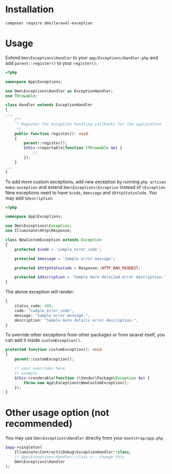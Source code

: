 # Installation
`composer require dmn/laravel-exception`

# Usage
Extend `Dmn\Exceptions\Handler` to your `app/Exceptions/Handler.php` and add `parent::register()` to your `register()`.
```php
<?php

namespace App\Exceptions;

use Dmn\Exceptions\Handler as ExceptionHandler;
use Throwable;

class Handler extends ExceptionHandler
{
...
    /**
     * Register the exception handling callbacks for the application.
     */
    public function register(): void
    {
        parent::register();
        $this->reportable(function (Throwable $e) {
            //
        });
    }
...
}
```

To add more custom exceptions, add new exception by running `php artisan make:exception` and extend `Dmn\Exceptions\Exception` instead of `\Exception`.
New exceptions need to have `$code`, `$message` and `$httpStatusCode`. You may add `$description`.
```php
<?php

namespace App\Exceptions;

use Dmn\Exceptions\Exception;
use Illuminate\Http\Response;

class NewCustomException extends Exception
{
    protected $code = 'sample_error_code';

    protected $message = 'Sample error message';

    protected $httpStatusCode = Response::HTTP_BAD_REQUEST;

    protected $description = 'Sample more detailed error description.';
}

```

The above exception will render:
```php
{
    status_code: 400,
    code: "sample_error_code",
    message: "Sample error message.",
    description: "Sample more details error description.",
}
```

To override other exceptions from other packages or from laravel itself, you can add it inside `customException()`.

```php
protected function customException(): void
{
    parent::customException();

    // your overrides here
    // example
    $this->renderable(function (\Vendor\Package\Exception $e) {
        throw new App\Exceptions\NewCustomException();
    });
}
```

# Other usage option (not recommended)
You may use `Dmn\Exceptions\Handler` directly from your `bootstrap/app.php`
```php
$app->singleton(
    Illuminate\Contracts\Debug\ExceptionHandler::class,
    // App\Exceptions\Handler::class <-- change this
    Dmn\Exceptions\Handler
);
```


